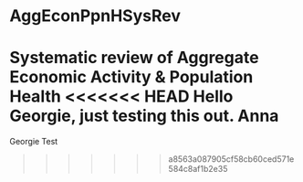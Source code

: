 # AggEconPpnHSysRev
Systematic review of Aggregate Economic Activity &amp; Population Health 
<<<<<<< HEAD
Hello Georgie, just testing this out. Anna 
=======
Georgie Test


>>>>>>> a8563a087905cf58cb60ced571e584c8af1b2e35
